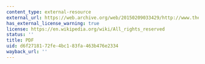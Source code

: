 ```yaml
---
content_type: external-resource
external_url: https://web.archive.org/web/20150209033429/http://www.thebfc.org/uploads/BFC_Productivity_whitepaper.pdf
has_external_license_warning: true
license: https://en.wikipedia.org/wiki/All_rights_reserved
status: ''
title: PDF
uid: d6f27181-72fe-4bc1-83fa-463b476e2334
wayback_url: ''
---
```

